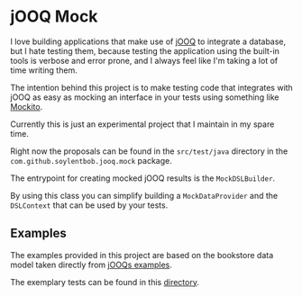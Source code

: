 # jOOQ Mock


I love building applications that make use of [jOOQ](https://github.com/jOOQ/jOOQ/) to integrate a database, but I hate testing them, because testing the application using the built-in tools is verbose and error prone, and I always feel like I'm taking a lot of time writing them.

The intention behind this project is to make testing code that integrates with jOOQ as easy as mocking an interface in your tests using something like [Mockito](https://site.mockito.org/).

Currently this is just an experimental project that I maintain in my spare time.

Right now the proposals can be found in the `src/test/java` directory in the `com.github.soylentbob.jooq.mock` package.

The entrypoint for creating mocked jOOQ results is the `MockDSLBuilder`.

By using this class you can simplify building a `MockDataProvider` and the `DSLContext` that can be used by your tests.

## Examples

The examples provided in this project are based on the bookstore data model taken directly from [jOOQs examples](https://github.com/jOOQ/jOOQ/tree/master/jOOQ-examples/jOOQ-kotlin-example/src/main/java/org/jooq/example/db/h2).

The exemplary tests can be found in this [directory](https://github.com/SoylentBob/jooq-mock/tree/master/src/test/java/com/github/soylentbob/sql).